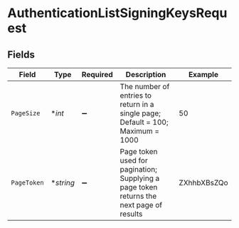 # AuthenticationListSigningKeysRequest


## Fields

| Field                                                                                   | Type                                                                                    | Required                                                                                | Description                                                                             | Example                                                                                 |
| --------------------------------------------------------------------------------------- | --------------------------------------------------------------------------------------- | --------------------------------------------------------------------------------------- | --------------------------------------------------------------------------------------- | --------------------------------------------------------------------------------------- |
| `PageSize`                                                                              | **int*                                                                                  | :heavy_minus_sign:                                                                      | The number of entries to return in a single page; Default = 100; Maximum = 1000         | 50                                                                                      |
| `PageToken`                                                                             | **string*                                                                               | :heavy_minus_sign:                                                                      | Page token used for pagination; Supplying a page token returns the next page of results | ZXhhbXBsZQo                                                                             |